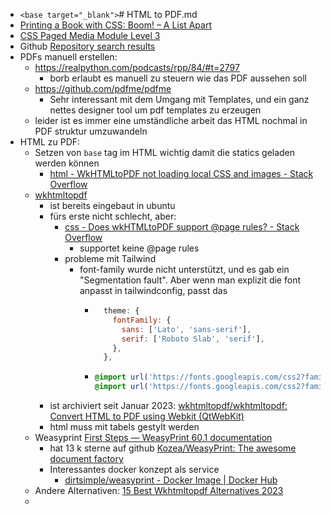 
- `<base target="_blank">`# HTML to PDF.md
- [Printing a Book with CSS: Boom! – A List Apart](https://alistapart.com/article/boom/)
- [CSS Paged Media Module Level 3](https://www.w3.org/TR/css-page-3/)
- Github [Repository search results](https://github.com/search?q=html+to+pdf&type=Everything&repo=&langOverride=&start_value=1&s=stars&o=desc)
- PDFs manuell erstellen:
	- https://realpython.com/podcasts/rpp/84/#t=2797
		- borb erlaubt es manuell zu steuern wie das PDF aussehen soll
	- https://github.com/pdfme/pdfme
		- Sehr interessant mit dem Umgang mit Templates, und ein ganz nettes designer tool um pdf templates zu erzeugen
	- leider ist es immer eine umständliche arbeit das HTML nochmal in PDF struktur umzuwandeln
- HTML zu PDF:
	- Setzen von `base` tag im HTML wichtig damit die statics geladen werden können
		- [html - WkHTMLtoPDF not loading local CSS and images - Stack Overflow](https://stackoverflow.com/questions/16627310/wkhtmltopdf-not-loading-local-css-and-images)
	- [wkhtmltopdf](https://wkhtmltopdf.org/)
		- ist bereits eingebaut in ubuntu
		- fürs erste nicht schlecht, aber:
			- [css - Does wkHTMLtoPDF support @page rules? - Stack Overflow](https://stackoverflow.com/questions/30165208/does-wkhtmltopdf-support-page-rules)
				- supportet keine @page rules
			- probleme mit Tailwind
				- font-family wurde nicht unterstützt, und es gab ein "Segmentation fault". Aber wenn man explizit die font anpasst in tailwindconfig, passt das
					- ```js
					    theme: {
					      fontFamily: {
					        sans: ['Lato', 'sans-serif'],
					        serif: ['Roboto Slab', 'serif'],
					      },
					    },
					  ```
					- ```css
					  @import url('https://fonts.googleapis.com/css2?family=Lato&display=swap');
					  @import url('https://fonts.googleapis.com/css2?family=Roboto+Slab&display=swap');
					  ```
		- ist archiviert seit Januar 2023: [wkhtmltopdf/wkhtmltopdf: Convert HTML to PDF using Webkit (QtWebKit)](https://github.com/wkhtmltopdf/wkhtmltopdf)
		- html muss mit tabels gestylt werden
	- Weasyprint [First Steps — WeasyPrint 60.1 documentation](https://doc.courtbouillon.org/weasyprint/stable/first_steps.html#installation)
		- hat 13 k sterne auf github [Kozea/WeasyPrint: The awesome document factory](https://github.com/Kozea/WeasyPrint)
		- Interessantes docker konzept als service
			- [dirtsimple/weasyprint - Docker Image | Docker Hub](https://hub.docker.com/r/dirtsimple/weasyprint)
	- Andere Alternativen: [15 Best Wkhtmltopdf Alternatives 2023](https://rigorousthemes.com/blog/best-wkhtmltopdf-alternatives/)
	-

